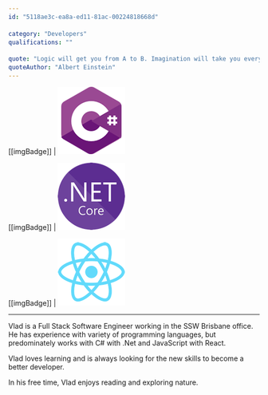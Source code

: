 ```yaml
---
id: "5118ae3c-ea8a-ed11-81ac-00224818668d"

category: "Developers"
qualifications: ""

quote: "Logic will get you from A to B. Imagination will take you everywhere."
quoteAuthor: "Albert Einstein"
---
```


[[imgBadge]]
| ![C Sharp image badge](../badges/Developer-c-sharp.png)

[[imgBadge]]
| ![node js](../badges/Developer-dotnet-core.png)

[[imgBadge]]
| ![react.png](../badges/Developer-react.png)

---

Vlad is a Full Stack Software Engineer working in the SSW Brisbane office. He has experience with variety of programming languages, but predominately works with C# with .Net and JavaScript with React.

Vlad loves learning and is always looking for the new skills to become a better developer. 

In his free time, Vlad enjoys reading and exploring nature.
